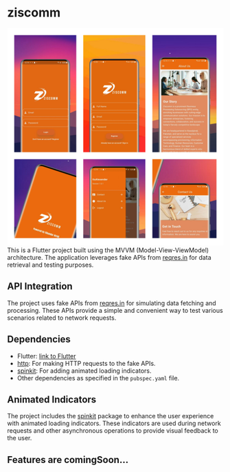 # ziscomm
![](https://raw.githubusercontent.com/Sikandar897/ziscomm/master/assets/images/mockupapp.jpg)
This is a Flutter project built using the MVVM (Model-View-ViewModel) architecture. The application leverages fake APIs from [reqres.in](https://reqres.in/) for data retrieval and testing purposes.

## API Integration

The project uses fake APIs from [reqres.in](https://reqres.in/) for simulating data fetching and processing. These APIs provide a simple and convenient way to test various scenarios related to network requests.

## Dependencies

- Flutter: [link to Flutter](https://flutter.dev/)
- [http](https://pub.dev/packages/http): For making HTTP requests to the fake APIs.
- [spinkit](https://pub.dev/packages/spinkit): For adding animated loading indicators.
- Other dependencies as specified in the `pubspec.yaml` file.

## Animated Indicators

The project includes the [spinkit](https://pub.dev/packages/spinkit) package to enhance the user experience with animated loading indicators. These indicators are used during network requests and other asynchronous operations to provide visual feedback to the user.

## Features are comingSoon...

